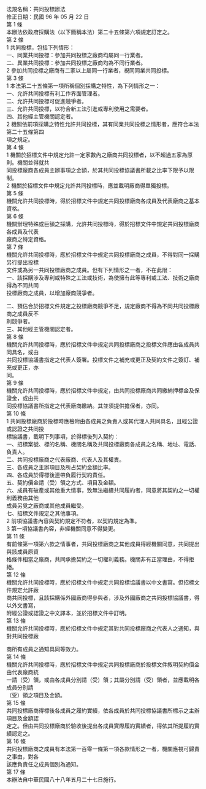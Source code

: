 法規名稱：共同投標辦法  
修正日期：民國 96 年 05 月 22 日  
第 1 條  
本辦法依政府採購法（以下簡稱本法）第二十五條第六項規定訂定之。  
第 2 條  
1 共同投標，包括下列情形：  
一、同業共同投標：參加共同投標之廠商均屬同一行業者。  
二、異業共同投標：參加共同投標之廠商均為不同行業者。  
2 參加共同投標之廠商有二家以上屬同一行業者，視同同業共同投標。  
第 3 條  
1 本法第二十五條第一項所稱個別採購之特性，為下列情形之一：  
一、允許共同投標有利工作界面管理者。  
二、允許共同投標可促進競爭者。  
三、允許共同投標，以符合新工法引進或專利使用之需要者。  
四、其他經主管機關認定者。  
2 機關依前項採購之特性允許共同投標，其有同業共同投標之情形者，應符合本法第二十五條第四  
項之規定。  
第 4 條  
1 機關於招標文件中規定允許一定家數內之廠商共同投標者，以不超過五家為原則。機關並得就共  
同投標廠商各成員主辦事項之金額，於其共同投標協議書所載之比率下限予以限制。  
2 機關於招標文件中規定允許共同投標時，應並載明廠商得單獨投標。  
第 5 條  
機關允許共同投標時，得於招標文件中規定共同投標廠商各成員及代表廠商之基本資格。  
第 6 條  
機關辦理特殊或巨額之採購，允許共同投標時，得於招標文件中規定共同投標廠商各成員及代表  
廠商之特定資格。  
第 7 條  
機關允許共同投標時，應於招標文件中規定共同投標廠商之成員，不得對同一採購另行提出投標  
文件或為另一共同投標廠商之成員。但有下列情形之一者，不在此限：  
一、該採購涉及專利或特殊之工法或技術，為使擁有此等專利或工法、技術之廠商得為不同共同  
投標廠商之成員，以增加廠商競爭者。  


二、預估合於招標文件規定之投標廠商競爭不足，規定廠商不得為不同共同投標廠商之成員反不  
利競爭者。  
三、其他經主管機關認定者。  
第 8 條  
機關允許共同投標時，應於招標文件中規定共同投標廠商之投標文件應由各成員共同具名，或由  
共同投標協議書指定之代表人簽署。投標文件之補充或更正及契約文件之簽訂、補充或更正，亦  
同。  
第 9 條  
機關允許共同投標時，應於招標文件中規定，由共同投標廠商共同繳納押標金及保證金，或由共  
同投標協議書所指定之代表廠商繳納。其並須提供擔保者，亦同。  
第 10 條  
1 共同投標廠商於投標時應檢附由各成員之負責人或其代理人共同具名，且經公證或認證之共同投  
標協議書，載明下列事項，於得標後列入契約：  
一、招標案號、標的名稱、機關名稱及共同投標廠商各成員之名稱、地址、電話、負責人。  
二、共同投標廠商之代表廠商、代表人及其權責。  
三、各成員之主辦項目及所占契約金額比率。  
四、各成員於得標後連帶負履行契約責任。  
五、契約價金請（受）領之方式、項目及金額。  
六、成員有破產或其他重大情事，致無法繼續共同履約者，同意將其契約之一切權利義務由其他  
成員另覓之廠商或其他成員繼受。  
七、招標文件規定之其他事項。  
2 前項協議書內容與契約規定不符者，以契約規定為準。  
3 第一項協議書內容，非經機關同意不得變更。  
第 11 條  
有前條第一項第六款之情事者，共同投標廠商之其他成員得經機關同意，共同提出與該成員原資  
格條件相當之廠商，共同承擔契約之一切權利義務。機關非有正當理由，不得拒絕。  
第 12 條  
機關允許共同投標時，應於招標文件中規定共同投標協議書以中文書寫。但招標文件規定允許廠  
商共同投標，且該採購係外國廠商得參與者，涉及外國廠商之共同投標協議書，得以外文書寫，  
附經公證或認證之中文譯本，並於招標文件中訂明。  
第 13 條  
機關允許共同投標時，應於招標文件中規定其對共同投標廠商之代表人之通知，與對共同投標廠  


商所有成員之通知具同等效力。  
第 14 條  
機關允許共同投標時，應於招標文件中規定共同投標廠商於投標文件敘明契約價金由代表廠商統  
一請（受）領，或由各成員分別請（受）領；其屬分別請（受）領者，並應載明各成員分別請  
（受）領之項目及金額。  
第 15 條  
共同投標廠商得標後各成員之履約實績，依各成員於共同投標協議書所標示之主辦項目及金額認  
定之。但由共同投標廠商於驗收後提出各成員實際履約實績者，得依其所提履約實績認定之。  
第 16 條  
共同投標廠商之成員有本法第一百零一條第一項各款情形之一者，機關應視可歸責之事由，對各  
該應負責任之成員個別為通知。  
第 17 條  
本辦法自中華民國八十八年五月二十七日施行。  


